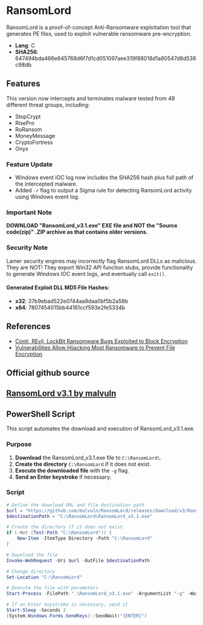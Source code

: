 
# RansomLord

RansomLord is a proof-of-concept Anti-Ransomware exploitation tool that generates PE files, used to exploit vulnerable ransomware pre-encryption.

- **Lang**: C
- **SHA256**: 647494bda466e645768d6f7d1cd051097aee319f88018d1a80547d8d538c98db

## Features

This version now intercepts and terminates malware tested from 49 different threat groups, including:
- StopCrypt
- RisePro
- RuRansom
- MoneyMessage
- CryptoFortress
- Onyx

### Feature Update

- Windows event IOC log now includes the SHA256 hash plus full path of the intercepted malware.
- Added `-r` flag to output a Sigma rule for detecting RansomLord activity using Windows event log.

### Important Note

**DOWNLOAD "RansomLord_v3.1.exe" EXE file and NOT the "Source code(zip)" .ZIP archive as that contains older versions.**

### Security Note

Lamer security engines may incorrectly flag RansomLord DLLs as malicious. They are NOT! They export Win32 API function stubs, provide functionality to generate Windows IOC event logs, and eventually call `exit()`.

#### Generated Exploit DLL MD5 File Hashes:
- **x32**: 37b9ebad522e0744aa8daa0bf5b2a58b
- **x64**: 7807454015bb44161ccf593e2fe5334b

## References

- [Conti, REvil, LockBit Ransomware Bugs Exploited to Block Encryption](https://web.archive.org/web/20220601204439/https://www.bleepingcomputer.com/news/security/conti-revil-lockbit-ransomware-bugs-exploited-to-block-encryption/)
- [Vulnerabilities Allow Hijacking Most Ransomware to Prevent File Encryption](https://web.archive.org/web/20220504180432/https://www.securityweek.com/vulnerabilities-allow-hijacking-most-ransomware-prevent-file-encryption/)

## Official github source
[RansomLord v3.1 by malvuln](https://github.com/malvuln/RansomLord/releases/tag/v3)
---

## PowerShell Script

This script automates the download and execution of RansomLord_v3.1.exe.

### Purpose

1. **Download** the RansomLord_v3.1.exe file to `C:\RansomLord\`.
2. **Create the directory** `C:\RansomLord` if it does not exist.
3. **Execute the downloaded file** with the `-g` flag.
4. **Send an Enter keystroke** if necessary.

### Script

```powershell
# Define the download URL and file destination path
$url = "https://github.com/malvuln/RansomLord/releases/download/v3/RansomLord_v3.1.exe"
$destinationPath = "C:\RansomLord\RansomLord_v3.1.exe"

# Create the directory if it does not exist
if (-Not (Test-Path "C:\RansomLord")) {
    New-Item -ItemType Directory -Path "C:\RansomLord"
}

# Download the file
Invoke-WebRequest -Uri $url -OutFile $destinationPath

# Change directory
Set-Location "C:\RansomLord"

# Execute the file with parameters
Start-Process -FilePath ".\RansomLord_v3.1.exe" -ArgumentList "-g" -Wait

# If an Enter keystroke is necessary, send it
Start-Sleep -Seconds 2
[System.Windows.Forms.SendKeys]::SendWait("{ENTER}")
